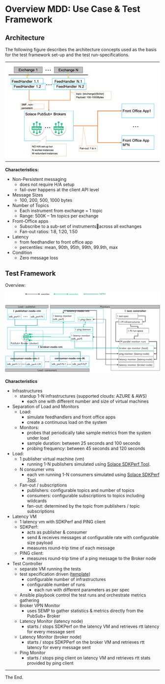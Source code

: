 # Overview MDD: Use Case & Test Framework

## Architecture

The following figure describes the architecture concepts used as the basis for the test framework set-up and the test run-specifications.

<p align="left"><img src="./mdd-arch.png" /></p>

**Characteristics:**

* Non-Persistent messaging
  - does not require H/A setup
  - fail-over happens at the client API level
* Message Sizes
  - 100, 200, 500, 1000 bytes
* Number of Topics
  - Each instrument from exchange = 1 topic
  - Range: 500K – 1m topics per exchange
* Front-Office apps
  - Subscribe to a sub-set of instrumentsacross all exchanges
  - Fan-out ratios: 1:8, 1:20, 1:50
* Latency
  - from feedhandler to front office app
  - percentiles: mean, 90th, 95th, 99th, 99.9th, max
* Condition
  - Zero message loss


## Test Framework

Overview:

<p align="left"><img src="./tst-frwk.png" /></p>

**Characteristics**
* Infrastructures
  - standup 1-N infrastructures (supported clouds: AZURE & AWS)
    - each one with different number and size of virtual machines
* Separation of Load and Monitors
  - Load:
    - simulate feedhandlers and front office apps
    - create a continuous load on the system
  - Monitors:
    - probes that periodically take sample metrics from the system under load
    - sample duration: between 25 seconds and 100 seconds
    - probing frequency: between 45 seconds and 120 seconds
* Load:
  - 1 publisher virtual machine (vm)
    - running 1-N publishers simulated using [Solace SDKPerf Tool](https://solace.com/products/performance/).
  - N consumer vms
    - each vm running 1-N consumers simulated using [Solace SDKPerf Tool](https://solace.com/products/performance/).
  - Fan-out / subscriptions
    - publishers: configurable topics and number of topics
    - consumers: configurable subscriptions to topics including wildcards
    - fan-out: determined by the topic from publishers / topic subscriptions
* Latency VM
  - 1 latency vm with SDKPerf and PING client
  - SDKPerf:
    - acts as publisher & consumer
    - send & receives messages at configurable rate with configurable size payload
    - measures round-trip time of each message
  - PING client:
    - measures round-trip time of a ping message to the Broker node
* Test Controller
  - separate VM running the tests
  - test specification driven ([template](../tests/auto-run/template.{spec-id}.test.spec.yml))
    - configurable number of infrastructures
    - configurable number of runs
      - each run with different parameters as per spec
  - Ansible playbook control the test runs and orchestrate metrics gathering
  - Broker VPN Monitor
    - uses SEMP to gather statistics & metrics directly from the PubSub+ Broker
  - Latency Monitor (latency node)
    - starts / stops SDKPerf on the latency VM and retrieves rtt latency for every message sent
  - Latency Monitor (broker node)
    - starts / stops SDKPPerf on the broker VM and retrieves rtt latency for every message sent
  - Ping Monitor
    - starts / stops ping client on latency VM and retrieves rtt stats provided by ping client



---
The End.

